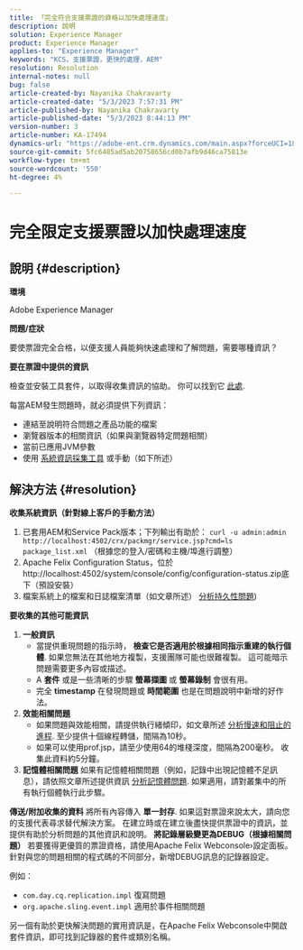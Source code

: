 ```yaml
---
title: 「完全符合支援票證的資格以加快處理速度」
description: 說明
solution: Experience Manager
product: Experience Manager
applies-to: "Experience Manager"
keywords: "KCS，支援票證，更快的處理，AEM"
resolution: Resolution
internal-notes: null
bug: false
article-created-by: Nayanika Chakravarty
article-created-date: "5/3/2023 7:57:31 PM"
article-published-by: Nayanika Chakravarty
article-published-date: "5/3/2023 8:44:13 PM"
version-number: 3
article-number: KA-17494
dynamics-url: "https://adobe-ent.crm.dynamics.com/main.aspx?forceUCI=1&pagetype=entityrecord&etn=knowledgearticle&id=18461fbc-ece9-ed11-a7c6-6045bd006b25"
source-git-commit: 5fc6485ad5ab20758656cd0b7afb9d46ca75813e
workflow-type: tm+mt
source-wordcount: '550'
ht-degree: 4%

---
```


# 完全限定支援票證以加快處理速度

## 說明 {#description}


<b>環境</b>

Adobe Experience Manager

<b>問題/症狀</b>

要使票證完全合格，以便支援人員能夠快速處理和了解問題，需要哪種資訊？

<b>要在票證中提供的資訊</b>

檢查並安裝工具套件，以取得收集資訊的協助。 你可以找到它 [此處](https://helpx.adobe.com/experience-manager/kb/index/tools.html).

每當AEM發生問題時，就必須提供下列資訊：

- 連結至說明符合問題之產品功能的檔案
- 瀏覽器版本的相關資訊（如果與瀏覽器特定問題相關）
- 當前已應用JVM參數
- 使用 [系統資訊採集工具](https://helpx.adobe.com/experience-manager/kb/support-info-collector.html) 或手動（如下所述）



## 解決方法 {#resolution}

<b>收集系統資訊（針對線上客戶的手動方法）</b>
1. 已套用AEM和Service Pack版本；下列輸出有助於： `curl -u admin:admin http://localhost:4502/crx/packmgr/service.jsp?cmd=ls  package_list.xml` （根據您的登入/密碼和主機/埠進行調整）
2. Apache Felix Configuration Status，位於http://localhost:4502/system/console/config/configuration-status.zip底下（預設安裝）
3. 檔案系統上的檔案和日誌檔案清單（如文章所述） [分析持久性問題](https://helpx.adobe.com/experience-manager/kb/AnalyzePersistenceProblems.html))

<b>要收集的其他可能資訊</b>
1. <b>一般資訊</b>
   - 當提供重現問題的指示時， <b>檢查它是否適用於根據相同指示重建的執行個體</b>. 如果您無法在其他地方複製，支援團隊可能也很難複製。 這可能暗示問題需要更多內容或描述。
   - A <b>套件</b> 或是一些清晰的步驟 <b>螢幕擷圖</b> 或 <b>螢幕錄制</b> 會很有用。
   - 完全 <b>timestamp</b> 在發現問題或 <b>時間範圍</b> 也是在問題說明中新增的好作法。
2. <b>效能相關問題</b>
   - 如果問題與效能相關，請提供執行緒傾印，如文章所述 [分析慢速和阻止的進程](https://helpx.adobe.com/experience-manager/kb/AnalyzeSlowAndBlockedProcesses.html). 至少提供十個線程轉儲，間隔為10秒。
   - 如果可以使用prof.jsp，請至少使用64的堆棧深度，間隔為200毫秒。 收集此資料約5分鐘。
3. <b>記憶體相關問題</b>    如果有記憶體相關問題（例如，記錄中出現記憶體不足訊息），請依照文章所述提供資訊 [分析記憶體問題](https://experienceleague.adobe.com/docs/experience-cloud-kcs/kbarticles/KA-17482.html?lang=zh-Hant). 如果適用，請對叢集中的所有執行個體執行此步驟。

<b>傳送/附加收集的資料</b>
將所有內容傳入 <b>單一封存</b>. 如果這對票證來說太大，請向您的支援代表尋求替代解決方案。 在建立時或在建立後盡快提供票證中的資訊，並提供有助於分析問題的其他資訊和說明。
<b>將記錄層級變更為DEBUG（根據相關問題）</b>
若要獲得更優質的票證資格，請使用Apache Felix Webconsole›設定面板。 針對與您的問題相關的程式碼的不同部分，新增DEBUG訊息的記錄器設定。

例如：

- `com.day.cq.replication.impl` 復寫問題
- `org.apache.sling.event.impl` 適用於事件相關問題




另一個有助於更快解決問題的實用資訊是，在Apache Felix Webconsole中開啟套件資訊，即可找到記錄器的套件或類別名稱。
